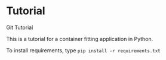 # Tutorial
Git Tutorial

This is a tutorial for a container fitting application in Python.

To install requirements, type `pip install -r requirements.txt`